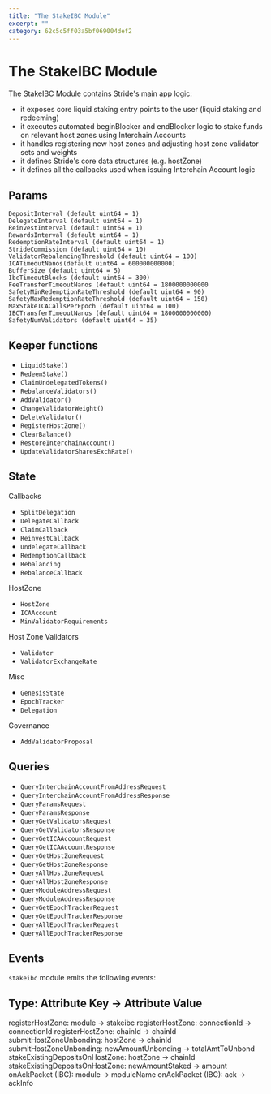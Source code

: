 ```yaml
---
title: "The StakeIBC Module"
excerpt: ""
category: 62c5c5ff03a5bf069004def2
---
```


# The StakeIBC Module

The StakeIBC Module contains Stride's main app logic:
- it exposes core liquid staking entry points to the user (liquid staking and redeeming)
- it executes automated beginBlocker and endBlocker logic to stake funds on relevant host zones using Interchain Accounts  
- it handles registering new host zones and adjusting host zone validator sets and weights
- it defines Stride's core data structures (e.g. hostZone)
- it defines all the callbacks used when issuing Interchain Account logic 

## Params
```
DepositInterval (default uint64 = 1)
DelegateInterval (default uint64 = 1)
ReinvestInterval (default uint64 = 1)
RewardsInterval (default uint64 = 1)
RedemptionRateInterval (default uint64 = 1)
StrideCommission (default uint64 = 10)
ValidatorRebalancingThreshold (default uint64 = 100)
ICATimeoutNanos(default uint64 = 600000000000)
BufferSize (default uint64 = 5)  
IbcTimeoutBlocks (default uint64 = 300)
FeeTransferTimeoutNanos (default uint64 = 1800000000000
SafetyMinRedemptionRateThreshold (default uint64 = 90)     
SafetyMaxRedemptionRateThreshold (default uint64 = 150)         
MaxStakeICACallsPerEpoch (default uint64 = 100)
IBCTransferTimeoutNanos (default uint64 = 1800000000000)
SafetyNumValidators (default uint64 = 35)
```

## Keeper functions

- `LiquidStake()`
- `RedeemStake()`
- `ClaimUndelegatedTokens()`
- `RebalanceValidators()`
- `AddValidator()`
- `ChangeValidatorWeight()`
- `DeleteValidator()`
- `RegisterHostZone()`
- `ClearBalance()`
- `RestoreInterchainAccount()`
- `UpdateValidatorSharesExchRate()`

## State

Callbacks
- `SplitDelegation`  
- `DelegateCallback` 
- `ClaimCallback`    
- `ReinvestCallback` 
- `UndelegateCallback`   
- `RedemptionCallback`   
- `Rebalancing`  
- `RebalanceCallback`    

HostZone
- `HostZone`
- `ICAAccount`
- `MinValidatorRequirements`

Host Zone Validators
- `Validator`
- `ValidatorExchangeRate`

Misc
- `GenesisState`
- `EpochTracker`
- `Delegation`

Governance
- `AddValidatorProposal`

## Queries

- `QueryInterchainAccountFromAddressRequest`
- `QueryInterchainAccountFromAddressResponse`
- `QueryParamsRequest`
- `QueryParamsResponse`
- `QueryGetValidatorsRequest`
- `QueryGetValidatorsResponse`
- `QueryGetICAAccountRequest`
- `QueryGetICAAccountResponse`
- `QueryGetHostZoneRequest`
- `QueryGetHostZoneResponse`
- `QueryAllHostZoneRequest`
- `QueryAllHostZoneResponse`
- `QueryModuleAddressRequest`
- `QueryModuleAddressResponse`
- `QueryGetEpochTrackerRequest`
- `QueryGetEpochTrackerResponse`
- `QueryAllEpochTrackerRequest`
- `QueryAllEpochTrackerResponse`

## Events

`stakeibc` module emits the following events:

Type: Attribute Key &rarr; Attribute Value
--------------------------------------------------
registerHostZone: module &rarr; stakeibc
registerHostZone: connectionId &rarr; connectionId
registerHostZone: chainId &rarr; chainId
submitHostZoneUnbonding: hostZone &rarr;  chainId
submitHostZoneUnbonding: newAmountUnbonding &rarr; totalAmtToUnbond
stakeExistingDepositsOnHostZone: hostZone &rarr; chainId
stakeExistingDepositsOnHostZone: newAmountStaked &rarr; amount
onAckPacket (IBC): module &rarr;  moduleName
onAckPacket (IBC): ack &rarr; ackInfo
